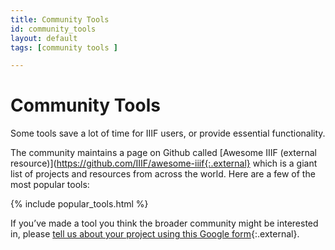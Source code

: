 ```yaml
---
title: Community Tools
id: community_tools
layout: default
tags: [community tools ]

---
```


# Community Tools

Some tools save a lot of time for IIIF users, or provide essential functionality.

The community maintains a page on Github called [Awesome IIIF (external resource)](https://github.com/IIIF/awesome-iiif{:.external} which is a giant list of projects and resources from across the world. Here are a few of the most popular tools:

{% include popular_tools.html %}

If you’ve made a tool you think the broader community might be interested in, please [tell us about your project using this Google form](https://goo.gl/forms/cVMR0UgfxDYZsoCN2){:.external}.